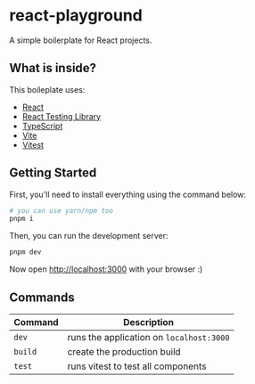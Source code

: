 # react-playground

A simple boilerplate for React projects.

## What is inside?

This boileplate uses:

- [React](https://beta.reactjs.org/)
- [React Testing Library](https://testing-library.com/docs/react-testing-library/intro/)
- [TypeScript](https://www.typescriptlang.org/)
- [Vite](https://vitejs.dev/)
- [Vitest](https://vitest.dev/)

## Getting Started

First, you'll need to install everything using the command below:

```bash
# you can use yarn/npm too
pnpm i
```

Then, you can run the development server:

```bash
pnpm dev
```

Now open [http://localhost:3000](http://localhost:3000) with your browser :)

## Commands

| Command | Description                              |
| ------- | ---------------------------------------- |
| `dev`   | runs the application on `localhost:3000` |
| `build` | create the production build              |
| `test`  | runs vitest to test all components       |
